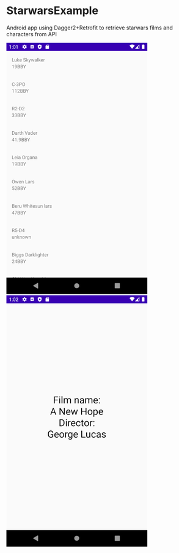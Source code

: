 # StarwarsExample
Android app using Dagger2+Retrofit to retrieve starwars films and characters from API 

<img src="images/app-1.png"><img src="images/app-2.png">